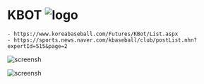 # KBOT ![logo](/Users/dsdhlee/workspace/dhl_repo/lab2ai_api-master/img/logo.png)

	- https://www.koreabaseball.com/Futures/KBot/List.aspx
	- https://sports.news.naver.com/kbaseball/club/postList.nhn?expertId=515&page=2

![screensh](/Users/dsdhlee/workspace/dhl_repo/lab2ai_api-master/img/KBO_Homepage.png)

![screensh](/Users/dsdhlee/workspace/dhl_repo/lab2ai_api-master/img/articles.png)

